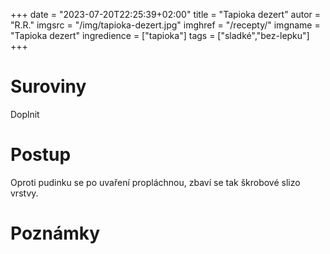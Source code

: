 +++
date = "2023-07-20T22:25:39+02:00"
title = "Tapioka dezert"
autor = "R.R."
imgsrc = "/img/tapioka-dezert.jpg"
imghref = "/recepty/"
imgname = "Tapioka dezert"
ingredience = ["tapioka"]
tags = ["sladké","bez-lepku"]
+++

# Suroviny
Doplnit


# Postup
Oproti pudinku se po uvaření propláchnou, zbaví se tak škrobové slizo vrstvy.


# Poznámky


<!--
-->
